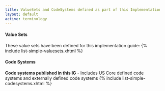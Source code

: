 ```yaml
---
title: ValueSets and CodeSystems defined as part of this Implementation Guide
layout: default
active: terminology
---
```

#### Value Sets

These value sets have been defined for this implementation guide:
{% include list-simple-valuesets.xhtml %}
<br/>

#### Code Systems

**Code systems published in this IG** - Includes US Core defined code systems and externally defined code systems
{% include list-simple-codesystems.xhtml %}
